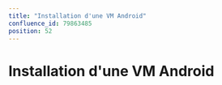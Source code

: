 ```yaml
---
title: "Installation d'une VM Android"
confluence_id: 79863485
position: 52
---
```

# Installation d'une VM Android


